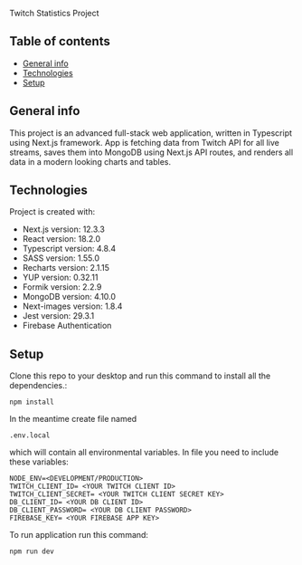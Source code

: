 Twitch Statistics Project

## Table of contents

-   [General info](#general-info)
-   [Technologies](#technologies)
-   [Setup](#setup)

## General info

This project is an advanced full-stack web application, written in Typescript using Next.js framework. App is fetching data from Twitch API for all live streams, saves them into MongoDB using Next.js API routes, and renders all data in a modern looking charts and tables.

## Technologies

Project is created with:

-   Next.js version: 12.3.3
-   React version: 18.2.0
-   Typescript version: 4.8.4
-   SASS version: 1.55.0
-   Recharts version: 2.1.15
-   YUP version: 0.32.11
-   Formik version: 2.2.9
-   MongoDB version: 4.10.0
-   Next-images version: 1.8.4
-   Jest version: 29.3.1
-   Firebase Authentication

## Setup

Clone this repo to your desktop and run this command to install all the dependencies.:

```
npm install
```

In the meantime create file named

```
.env.local
```

which will contain all environmental variables. In file you need to include these variables:

```
NODE_ENV=<DEVELOPMENT/PRODUCTION>
TWITCH_CLIENT_ID= <YOUR TWITCH CLIENT ID>
TWITCH_CLIENT_SECRET= <YOUR TWITCH CLIENT SECRET KEY>
DB_CLIENT_ID= <YOUR DB CLIENT ID>
DB_CLIENT_PASSWORD= <YOUR DB CLIENT PASSWORD>
FIREBASE_KEY= <YOUR FIREBASE APP KEY>
```

To run application run this command:

```
npm run dev
```
